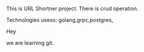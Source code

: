This is URL Shortner project.
There is crud operation.

Technologies usess:
golang,grpc,postgres,

Hey

we are learning git.
